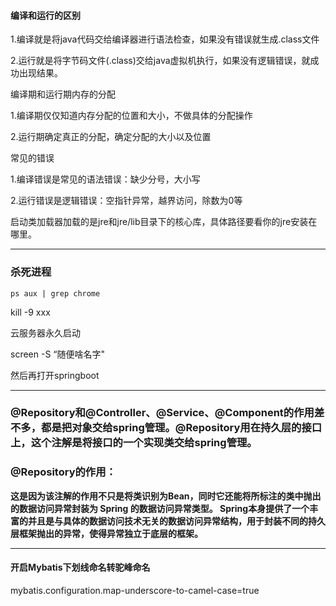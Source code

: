 #### 编译和运行的区别

1.编译就是将java代码交给编译器进行语法检查，如果没有错误就生成.class文件

2.运行就是将字节码文件(.class)交给java虚拟机执行，如果没有逻辑错误，就成功出现结果。

编译期和运行期内存的分配

1.编译期仅仅知道内存分配的位置和大小，不做具体的分配操作

2.运行期确定真正的分配，确定分配的大小以及位置

常见的错误

1.编译错误是常见的语法错误：缺少分号，大小写

2.运行错误是逻辑错误：空指针异常，越界访问，除数为0等

 启动类加载器加载的是jre和jre/lib目录下的核心库，具体路径要看你的jre安装在哪里。

---

### 杀死进程

```
ps aux | grep chrome
```

kill -9 xxx

云服务器永久启动

screen  -S “随便啥名字"

然后再打开springboot

---

### @Repository和@Controller、@Service、@Component的作用差不多，都是把对象交给spring管理。@Repository用在持久层的接口上，这个注解是将接口的一个实现类交给spring管理。

### @Repository的作用：

**这是因为该注解的作用不只是将类识别为Bean，同时它还能将所标注的类中抛出的数据访问异常封装为 Spring 的数据访问异常类型。 Spring本身提供了一个丰富的并且是与具体的数据访问技术无关的数据访问异常结构，用于封装不同的持久层框架抛出的异常，使得异常独立于底层的框架。**

---

 

#### 开启Mybatis下划线命名转驼峰命名

 mybatis.configuration.map-underscore-to-camel-case=true 

